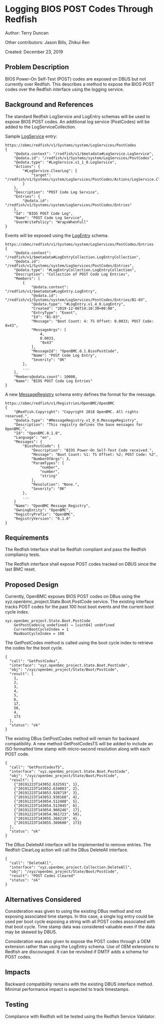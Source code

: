 # Logging BIOS POST Codes Through Redfish

Author:
  Terry Duncan

Other contributors:
  Jason Bills, Zhikui Ren

Created:
  December 23, 2019

## Problem Description
BIOS Power-On Self-Test (POST) codes are exposed on DBUS but not currently over
Redfish. This describes a method to expose the BIOS POST codes over the Redfish
interface using the logging service.

## Background and References
The standard Redfish LogService and LogEntry schemas will be used to expose
BIOS POST codes. An additional log service (PostCodes) will be added to
the LogServiceCollection.

Sample [LogService](https://redfish.dmtf.org/schemas/LogService_v1.xml) entry:
```
https://obmc/redfish/v1/Systems/system/LogServices/PostCodes
{
    "@odata.context": "/redfish/v1/$metadata#LogService.LogService",
    "@odata.id": "/redfish/v1/Systems/system/LogServices/PostCodes",
    "@odata.type": "#LogService.v1_1_0.LogService",
    "Actions": {
        "#LogService.ClearLog": {
            "target": "/redfish/v1/Systems/system/LogServices/PostCodes/Actions/LogService.ClearLog"
        }
    },
    "Description": "POST Code Log Service",
    "Entries": {
        "@odata.id": "/redfish/v1/Systems/system/LogServices/PostCodes/Entries"
    },
    "Id": "BIOS POST Code Log",
    "Name": "POST Code Log Service",
    "OverWritePolicy": "WrapsWhenFull"
}
```

Events will be exposed using the
[LogEntry](https://redfish.dmtf.org/schemas/LogEntry_v1.xml) schema.
```
https://obmc/redfish/v1/Systems/system/LogServices/PostCodes/Entries
{
    "@odata.context": "/redfish/v1/$metadata#LogEntryCollection.LogEntryCollection",
    "@odata.id": "/redfish/v1/Systems/system/LogServices/PostCodes/Entries",
    "@odata.type": "#LogEntryCollection.LogEntryCollection",
    "Description": "Collection of POST Code Log Entries",
    "Members": [
        {
            "@odata.context": "/redfish/v1/$metadata#LogEntry.LogEntry",
            "@odata.id": "/redfish/v1/Systems/system/LogServices/PostCodes/Entries/B1-03",
            "@odata.type": "#LogEntry.v1_4_0.LogEntry",
            "Created": "2019-12-06T14:10:30+00:00",
            "EntryType": "Event",
            "Id": "B1-03",
            "Message": "Boot Count: 4: TS Offset: 0.0033; POST Code: 0x43",
            "MessageArgs": [
                4,
                0.0033,
                "0x43"
            ],
            "MessageId": "OpenBMC.0.1.BiosPostCode",
            "Name": "POST Code Log Entry",
            "Severity": "OK"
        },
        ...
    ],
    "Members@odata.count": 10000,
    "Name": "BIOS POST Code Log Entries"
}
```

A new
[MessageRegistry](https://redfish.dmtf.org/schemas/MessageRegistry_v1.xml)
schema entry defines the format for the message.
```
https://obmc/redfish/v1/Registries/OpenBMC/OpenBMC
{
    "@Redfish.Copyright": "Copyright 2018 OpenBMC. All rights reserved.",
    "@odata.type": "#MessageRegistry.v1_0_0.MessageRegistry",
    "Description": "This registry defines the base messages for OpenBMC.",
    "Id": "OpenBMC.0.1.0",
    "Language": "en",
    "Messages": {
        "BiosPostCode": {
            "Description": "BIOS Power-On Self-Test Code received.",
            "Message": "Boot Count: %1: TS Offset: %2; POST Code: %3",
            "NumberOfArgs": 3,
            "ParamTypes": [
                "number",
                "number",
                "string"
            ],
            "Resolution": "None.",
            "Severity": "OK"
        },
        ...
    }
    "Name": "OpenBMC Message Registry",
    "OwningEntity": "OpenBMC",
    "RegistryPrefix": "OpenBMC",
    "RegistryVersion": "0.1.0"
}
```

## Requirements
The Redfish Interface shall be Redfish compliant and pass the Redfish
compliancy tests.

The Redfish interface shall expose POST codes tracked on DBUS since the last
BMC reset.

## Proposed Design
Currently, OpenBMC exposes BIOS POST codes on DBus using the
xyz.openbmc_project.State.Boot.PostCode service. The existing interface tracks
POST codes for the past 100 host boot events and the current boot cycle index.
```
xyz.openbmc_project.State.Boot.PostCode
    GetPostCodes(q undefined) → [uint64] undefined
    CurrentBootCycleIndex = 1
    MaxBootCycleIndex = 100
```

The GetPostCodes method is called using the boot cycle index to retrieve the
codes for the boot cycle.
```
{
  "call": "GetPostCodes",
  "interface": "xyz.openbmc_project.State.Boot.PostCode",
  "obj": "/xyz/openbmc_project/State/Boot/PostCode",
  "result": [
    1,
    2,
    3,
    4,
    5,
    6,
    17,
    50,
    4,
    173
  ],
  "status": "ok"
}
```

The existing DBus GetPostCodes method will remain for backward compatibility. A
new method GetPostCodesTS will be added to include an ISO formatted time stamp
with micro-second resolution along with each POST code.
```
{
  "call": "GetPostCodesTS",
  "interface": "xyz.openbmc_project.State.Boot.PostCode",
  "obj": "/xyz/openbmc_project/State/Boot/PostCode",
  "result": [
    {"20191223T143052.632591", 1},
    {"20191223T143052.634083", 2},
    {"20191223T143053.928719", 3},
    {"20191223T143053.930168", 4},
    {"20191223T143054.512488", 5},
    {"20191223T143054.513945", 6},
    {"20191223T143054.960246", 17},
    {"20191223T143054.961723", 50},
    {"20191223T143055.368219", 4},
    {"20191223T143055.369680", 173}
  ],
  "status": "ok"
}
```

The DBus DeleteAll interface will be implemented to remove entries. The Redfish
ClearLog action will call the DBus DeleteAll interface.
```
{
  "call": "DeleteAll",
  "interface": "xyz.openbmc_project.Collection.DeleteAll",
  "obj": "/xyz/openbmc_project/State/Boot/PostCode",
  "result": "POST Codes Cleared"
  "status": "ok"
}
```

## Alternatives Considered
Consideration was given to using the existing DBus method and not exposing
associated time stamps. In this case, a single log entry could be used per boot
cycle exposing a string with all POST codes associated with that boot cycle.
Time stamp data was considered valuable even if the data may be skewed by DBUS.

Consideration was also given to expose the POST codes through a OEM extension
rather than using the LogEntry schema. Use of OEM extensions to Redfish are
discouraged. It can be revisited if DMTF adds a schema for POST codes.

## Impacts
Backward compatibility remains with the existing DBUS interface method.
Minimal performance impact is expected to track timestamps.

## Testing
Compliance with Redfish will be tested using the Redfish Service Validator.
